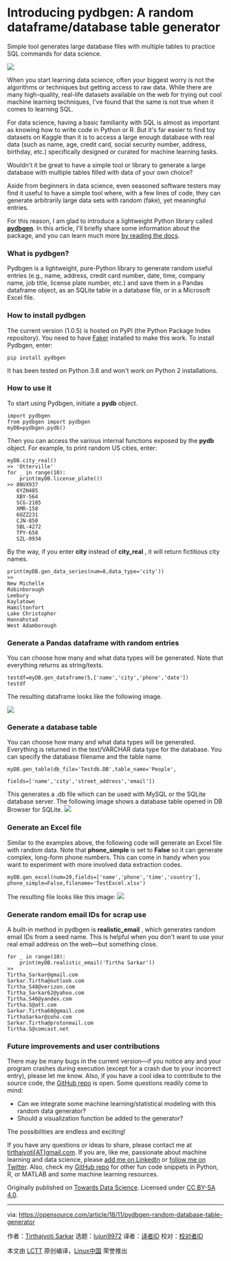 Introducing pydbgen: A random dataframe/database table generator
======
Simple tool generates large database files with multiple tables to practice SQL commands for data science.

![](https://opensource.com/sites/default/files/styles/image-full-size/public/lead-images/features_solutions_command_data.png?itok=4_VQN3RK)

When you start learning data science, often your biggest worry is not the algorithms or techniques but getting access to raw data. While there are many high-quality, real-life datasets available on the web for trying out cool machine learning techniques, I've found that the same is not true when it comes to learning SQL.

For data science, having a basic familiarity with SQL is almost as important as knowing how to write code in Python or R. But it's far easier to find toy datasets on Kaggle than it is to access a large enough database with real data (such as name, age, credit card, social security number, address, birthday, etc.) specifically designed or curated for machine learning tasks.

Wouldn't it be great to have a simple tool or library to generate a large database with multiple tables filled with data of your own choice?

Aside from beginners in data science, even seasoned software testers may find it useful to have a simple tool where, with a few lines of code, they can generate arbitrarily large data sets with random (fake), yet meaningful entries.

For this reason, I am glad to introduce a lightweight Python library called **[pydbgen][1]**. In this article, I'll briefly share some information about the package, and you can learn much more [by reading the docs][2].

### What is pydbgen?

Pydbgen is a lightweight, pure-Python library to generate random useful entries (e.g., name, address, credit card number, date, time, company name, job title, license plate number, etc.) and save them in a Pandas dataframe object, as an SQLite table in a database file, or in a Microsoft Excel file.

### How to install pydbgen

The current version (1.0.5) is hosted on PyPI (the Python Package Index repository). You need to have [Faker][3] installed to make this work. To install Pydbgen, enter:

```
pip install pydbgen
```

It has been tested on Python 3.6 and won't work on Python 2 installations.

### How to use it

To start using Pydbgen, initiate a **pydb** object.

```
import pydbgen
from pydbgen import pydbgen
myDB=pydbgen.pydb()
```

Then you can access the various internal functions exposed by the **pydb** object. For example, to print random US cities, enter:

```
myDB.city_real()
>> 'Otterville'
for _ in range(10):
    print(myDB.license_plate())
>> 8NVX937
   6YZH485
   XBY-564
   SCG-2185
   XMR-158
   6OZZ231
   CJN-850
   SBL-4272
   TPY-658
   SZL-0934
```

By the way, if you enter **city** instead of **city_real** , it will return fictitious city names.

```
print(myDB.gen_data_series(num=8,data_type='city'))
>>
New Michelle
Robinborough
Leebury
Kaylatown
Hamiltonfort
Lake Christopher
Hannahstad
West Adamborough
```

### Generate a Pandas dataframe with random entries

You can choose how many and what data types will be generated. Note that everything returns as string/texts.

```
testdf=myDB.gen_dataframe(5,['name','city','phone','date'])
testdf
```

The resulting dataframe looks like the following image.

![](https://opensource.com/sites/default/files/uploads/pydbgen_pandas-dataframe.png)

### Generate a database table

You can choose how many and what data types will be generated. Everything is returned in the text/VARCHAR data type for the database. You can specify the database filename and the table name.

```
myDB.gen_table(db_file='Testdb.DB',table_name='People',

fields=['name','city','street_address','email'])
```

This generates a .db file which can be used with MySQL or the SQLite database server. The following image shows a database table opened in DB Browser for SQLite.
![](https://opensource.com/sites/default/files/uploads/pydbgen_db-browser-for-sqlite.png)

### Generate an Excel file

Similar to the examples above, the following code will generate an Excel file with random data. Note that **phone_simple** is set to **False** so it can generate complex, long-form phone numbers. This can come in handy when you want to experiment with more involved data extraction codes.

```
myDB.gen_excel(num=20,fields=['name','phone','time','country'],
phone_simple=False,filename='TestExcel.xlsx')
```

The resulting file looks like this image:
![](https://opensource.com/sites/default/files/uploads/pydbgen_excel.png)

### Generate random email IDs for scrap use

A built-in method in pydbgen is **realistic_email** , which generates random email IDs from a seed name. This is helpful when you don't want to use your real email address on the web—but something close.

```
for _ in range(10):
    print(myDB.realistic_email('Tirtha Sarkar'))
>>
Tirtha_Sarkar@gmail.com
Sarkar.Tirtha@outlook.com
Tirtha_S48@verizon.com
Tirtha_Sarkar62@yahoo.com
Tirtha.S46@yandex.com
Tirtha.S@att.com
Sarkar.Tirtha60@gmail.com
TirthaSarkar@zoho.com
Sarkar.Tirtha@protonmail.com
Tirtha.S@comcast.net
```

### Future improvements and user contributions

There may be many bugs in the current version—if you notice any and your program crashes during execution (except for a crash due to your incorrect entry), please let me know. Also, if you have a cool idea to contribute to the source code, the [GitHub repo][1] is open. Some questions readily come to mind:

  * Can we integrate some machine learning/statistical modeling with this random data generator?
  * Should a visualization function be added to the generator?



The possibilities are endless and exciting!

If you have any questions or ideas to share, please contact me at [tirthajyoti[AT]gmail.com][4]. If you are, like me, passionate about machine learning and data science, please [add me on LinkedIn][5] or [follow me on Twitter][6]. Also, check my [GitHub repo][7] for other fun code snippets in Python, R, or MATLAB and some machine learning resources.

Originally published on [Towards Data Science][8]. Licensed under [CC BY-SA 4.0][9].

--------------------------------------------------------------------------------

via: https://opensource.com/article/18/11/pydbgen-random-database-table-generator

作者：[Tirthajyoti Sarkar][a]
选题：[lujun9972][b]
译者：[译者ID](https://github.com/译者ID)
校对：[校对者ID](https://github.com/校对者ID)

本文由 [LCTT](https://github.com/LCTT/TranslateProject) 原创编译，[Linux中国](https://linux.cn/) 荣誉推出

[a]: https://opensource.com/users/tirthajyoti
[b]: https://github.com/lujun9972
[1]: https://github.com/tirthajyoti/pydbgen
[2]: http://pydbgen.readthedocs.io/en/latest/
[3]: https://faker.readthedocs.io/en/latest/index.html
[4]: mailto:tirthajyoti@gmail.com
[5]: https://www.linkedin.com/in/tirthajyoti-sarkar-2127aa7/
[6]: https://twitter.com/tirthajyotiS
[7]: https://github.com/tirthajyoti?tab=repositories
[8]: https://towardsdatascience.com/introducing-pydbgen-a-random-dataframe-database-table-generator-b5c7bdc84be5
[9]: https://creativecommons.org/licenses/by-sa/4.0/

